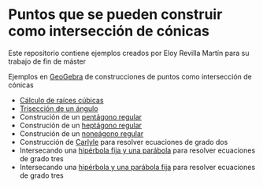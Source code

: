 # Puntos que se pueden construir como intersección de cónicas

Este repositorio contiene ejemplos creados por Eloy Revilla Martín para su trabajo de fin de máster

Ejemplos en [GeoGebra](https://www.geogebra.org) de construcciones de puntos como intersección de cónicas

- [Cálculo de raíces cúbicas](Geogebra/raiz-cubica.html)
- [Trisección de un ángulo](Geogebra/triseccion-angulo.html)
- Construción de un [pentágono regular](Geogebra/pentagono.html)
- Construción de un [heptágono regular](Geogebra/heptagono.html)
- Construción de un [noneágono regular](Geogebra/noneagono.html)
- Construcción de [Carlyle](Geogebra/carlyle.html) para resolver ecuaciones de grado dos
- Intersecando una [hipérbola fija y una parábola](Geogebra/ec-cubicas-1.html) para resolver ecuaciones de grado tres
- Intersecando una [hipérbola y una parábola fija](Geogebra/ec-cubicas-2.html) para resolver ecuaciones de grado tres